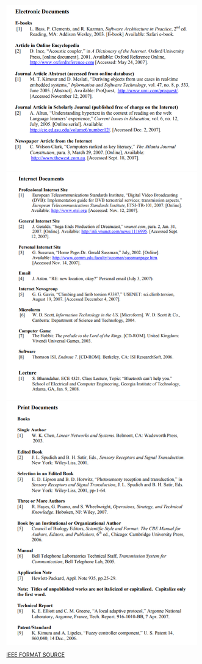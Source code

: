 <img src="https://github.com/ACHarrison32/4991-Seminar-Social-Responsibilty/blob/main/IEEE%20Format/Electronic%20Documents.PNG" width="500">
<img src="https://github.com/ACHarrison32/4991-Seminar-Social-Responsibilty/blob/main/IEEE%20Format/Internet%20Documents.PNG" width="500">
<img src="https://github.com/ACHarrison32/4991-Seminar-Social-Responsibilty/blob/main/IEEE%20Format/Print%20Documents.PNG" width="500">


[IEEE FORMAT SOURCE](https://ieee-dataport.org/sites/default/files/analysis/27/IEEE%20Citation%20Guidelines.pdf)

